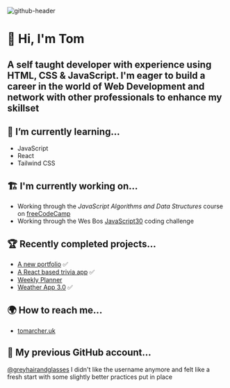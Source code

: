 ![github-header](https://user-images.githubusercontent.com/106677254/171437284-d45cbedd-021d-45d3-b3b4-bbc4b5ad85fa.png)

# 👋 Hi, I'm Tom 
## A self taught developer with experience using HTML, CSS & JavaScript. I'm eager to build a career in the world of Web Development and network with other professionals to enhance my skillset


## 🌱 I’m currently learning...
- JavaScript
- React
- Tailwind CSS


## 🏗️ I'm currently working on...
- Working through the _JavaScript Algorithms and Data Structures_ course on [freeCodeCamp](https://www.freecodecamp.org/learn/javascript-algorithms-and-data-structures/)
- Working through the Wes Bos [JavaScript30](https://javascript30.com/) coding challenge

## 🏆 Recently completed projects...
- [A new portfolio](https://www.tomarcher.uk/) ✅
- [A React based trivia app](https://idyllic-llama-9692b4.netlify.app/) ✅
- [Weekly Planner](https://unique-empanada-c87612.netlify.app/)
- [Weather App 3.0](https://regal-sfogliatella-47f736.netlify.app/) ✅

## 🌍 How to reach me...
- [tomarcher.uk](https://www.tomarcher.uk)
 

## 👴 My previous GitHub account...

[@greyhairandglasses](https://github.com/greyhairandglasses)
I didn't like the username anymore and felt like a fresh start with some slightly better practices put in place

<!---
tomarcher88/tomarcher88 is a ✨ special ✨ repository because its `README.md` (this file) appears on your GitHub profile.
You can click the Preview link to take a look at your changes.
--->
